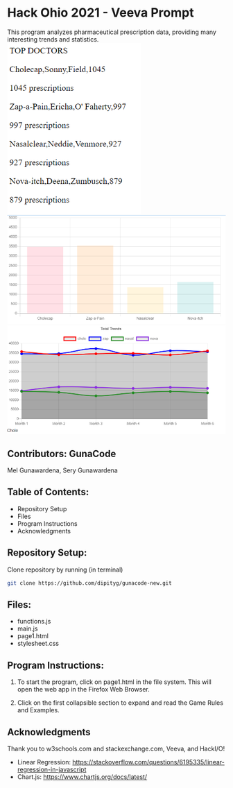 # Hack Ohio 2021 - Veeva Prompt
This program analyzes pharmaceutical prescription data, providing many interesting trends and statistics. 
    ![Chart](/images/doctorinfo.PNG)
    ![Total](/images/chart1.PNG)
    ![Future](/images/chart2.PNG)       

## Contributors: GunaCode
Mel Gunawardena, Sery Gunawardena

## Table of Contents:
- Repository Setup
- Files
- Program Instructions 
- Acknowledgments

## Repository Setup:
Clone repository by running (in terminal)

```bash
git clone https://github.com/dipityg/gunacode-new.git
```

## Files:
- functions.js
- main.js
- page1.html
- stylesheet.css

## Program Instructions:
1. To start the program, click on page1.html in the file system. This will open the web app in the Firefox Web Browser. 

    <!-- ![File System](/images/filesystem.PNG)
    ![Website](/images/page1.PNG) -->
    
2. Click on the first collapsible section to expand and read the Game Rules and Examples. 

    <!-- ![Game Rules](/images/gamerules.PNG) -->


## Acknowledgments
Thank you to w3schools.com and stackexchange.com, Veeva, and HackI/O!
- Linear Regression: https://stackoverflow.com/questions/6195335/linear-regression-in-javascript
- Chart.js: https://www.chartjs.org/docs/latest/
